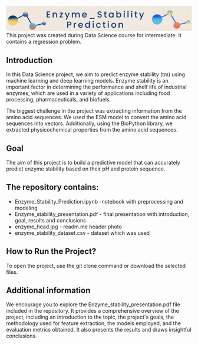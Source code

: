 ![](enzyme_head.jpg)
This project was created during Data Science course for intermediate. It contains a regression problem.  

## Introduction
In this Data Science project, we aim to predict enzyme stability (tm) using machine learning and deep learning models. Enzyme stability is an important factor in determining the performance and shelf life of industrial enzymes, which are used in a variety of applications including food processing, pharmaceuticals, and biofuels. 

The biggest challenge in the project was extracting information from the amino acid sequences. We used the ESM model to convert the amino acid sequences into vectors. Additionally, using the BioPython library, we extracted physicochemical properties from the amino acid sequences.

## Goal
The aim of this project is to build a predictive model that can accurately predict enzyme stability based on their pH and protein sequence.

## The repository contains:

* Enzyme_Stability_Prediction.ipynb -notebook with preprocessing and modeling
* Enzyme_stability_presentation.pdf - final presentation with introduction, goal, results and conclusions
* enzyme_head.jpg - readm.me header photo
* enzyme_stability_dataset.csv - dataset which was used

## How to Run the Project?
To open the project, use the git clone command or download the selected files.

## Additional information
We encourage you to explore the Enzyme_stability_presentation.pdf file included in the repository. It provides a comprehensive overview of the project, including an introduction to the topic, the project's goals, the methodology used for feature extraction, the models employed, and the evaluation metrics obtained. It also presents the results and draws insightful conclusions.
